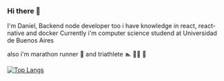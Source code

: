 ### Hi there 👋
I'm Daniel, Backend node developer
too i have knowledge in react, react-native and docker
Currently i'm computer science studend at Universidad de Buenos Aires

also i'm marathon runner 🏃 and triathlete 🏊 🚴‍♂️ 🏃

[![Top Langs](https://github-readme-stats.vercel.app/api/top-langs/?username=dani54196)](https://github.com/anuraghazra/github-readme-stats)

<!--
**dani54196/dani54196** is a ✨ _special_ ✨ repository because its `README.md` (this file) appears on your GitHub profile.

Here are some ideas to get you started:

- 🔭 I’m currently working on ...
- 🌱 I’m currently learning ...
- 👯 I’m looking to collaborate on ...
- 🤔 I’m looking for help with ...
- 💬 Ask me about ...
- 📫 How to reach me: ...
- 😄 Pronouns: ...
- ⚡ Fun fact: ...
-->

